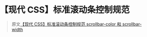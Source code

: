 # 【现代 CSS】标准滚动条控制规范

> 原文[【现代 CSS】标准滚动条控制规范 scrollbar-color 和 scrollbar-width](https://github.com/chokcoco/iCSS/issues/259)
